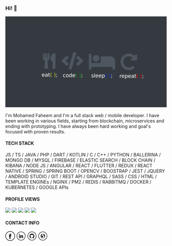 ### Hi! 👋

<img src="https://github.com/ASMohamedFaheemAnver/ASMohamedFaheemAnver/blob/master/banner.png" alt="Banner">

I'm Mohamed Faheem and I'm a full stack web / mobile developer.
I have been working in various fields, starting from blockchain, microservices and ending with prototyping.
I have always been hard working and goal's focused with proven results.

#### TECH STACK

JS / TS / JAVA / PHP / DART / KOTLIN / C / C++ / PYTHON / BALLERINA / MONGO DB / MYSQL / FIREBASE / ELASTIC SEARCH / BLOCK CHAIN / KIBANA / NODE JS / ANGULAR / REACT / FLUTTER / REDUX / REACT NATIVE / SPRING / SPRING BOOT / OPENCV / BOOSTRAP / JEST / JQUERY / ANDROID STUDIO / GIT / REST API / GRAPHQL / SASS / CSS / HTML / TEMPLATE ENGINEs / NGINX / PM2 / REDIS / RABBITMQ / DOCKER / KUBERNETES / GOOGLE APIs

#### PROFILE VIEWS

<!-- ![Request views increment](http://localhost:3000/views/increase) -->
<!-- ![Profile views per day](http://localhost:3000/views/day) -->
<!-- ![Profile views per month](http://localhost:3000/views/month) -->
<!-- ![Profile views per year](http://localhost:3000/views/year) -->
<!-- ![Profile views per total](http://localhost:3000/views/total) -->

![](https://freedom-view-counter.herokuapp.com/views/day)
![](https://freedom-view-counter.herokuapp.com/views/month)
![](https://freedom-view-counter.herokuapp.com/views/year)
![](https://freedom-view-counter.herokuapp.com/views/total)
![](https://freedom-view-counter.herokuapp.com/views/increase)

#### CONTACT INFO

<a href="https://www.facebook.com/jstr.faheemanver/" target="_blank"><img src="https://raw.githubusercontent.com/asmohamedfaheemanver/asmohamedfaheemanver/master/fb.png" alt="Facebook" width="30"></a>
<a href="https://www.linkedin.com/in/abdul-saleem-mohamed-faheem/" target="_blank"><img src="https://raw.githubusercontent.com/asmohamedfaheemanver/asmohamedfaheemanver/master/in.png" alt="LinkedIn" width="30"></a>
<a href="https://github.com/asmohamedfaheemanver" target="_blank"><img src="https://raw.githubusercontent.com/asmohamedfaheemanver/asmohamedfaheemanver/master/git.png" alt="GitHub" width="30"></a>
<a href="https://mohamedfaheem.netlify.app/" target="_blank"><img src="https://raw.githubusercontent.com/asmohamedfaheemanver/asmohamedfaheemanver/master/www.png" alt="Website" width="30"></a>
